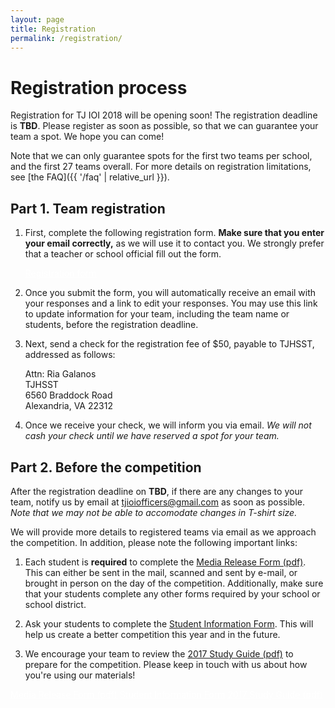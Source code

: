 ```yaml
---
layout: page
title: Registration
permalink: /registration/
---
```


# Registration process
<!--
Registration for TJ IOI 2018 closed on **TDB**
If you weren't able to register, we hope to see you next year!
-->

Registration for TJ IOI 2018 will be opening soon! The registration deadline is **TBD**.
Please register as soon as possible, so that we can guarantee your team a spot. We hope you can come!

Note that we can only guarantee spots for the first two teams per school, and the first 27 teams overall.
For more details on registration limitations, see [the FAQ]({{ '/faq' | relative_url }}).


## Part 1. Team registration

1.  <p>First, complete the following registration form.
    <strong>Make sure that you enter your email correctly,</strong> as we will use it to contact you.
    We strongly prefer that a teacher or school official fill out the form.</p>
    <p><a class="btn btn-success btn-lg" style="color: white" target="_blank"
        href="https://goo.gl/forms/A98asfYD1NKyzw642">Registration form</a></p>
2.  <p>Once you submit the form, you will automatically receive an email with your responses
    and a link to edit your responses. You may use this link to update information for your team, including
    the team name or students, before the registration deadline.</p>
3.  <p>Next, send a check for the registration fee of $50, payable to TJHSST, addressed as follows:</p>
    <div class="panel panel-default">
        <div class="panel-body">
            Attn: Ria Galanos<br>
            TJHSST<br>
            6560 Braddock Road<br>
            Alexandria, VA 22312
        </div>
    </div>
4.  <p>Once we receive your check, we will inform you via email. 
    <em>We will not cash your check until we have reserved a spot for your team.</em></p>


## Part 2. Before the competition

<p>
    After the registration deadline on <strong>TBD</strong>, if there are any changes to your team,
    notify us by email at <a href="mailto:tjioiofficers@gmail.com">tjioiofficers@gmail.com</a> as soon as possible.
    <em>Note that we may not be able to accomodate changes in T-shirt size.</em>
</p>
<p>
    We will provide more details to registered teams via email as we approach the competition. In addition, please
    note the following important links:
</p>

1.  <p>Each student is <strong>required</strong> to complete the
    <a href="{{ '/materials/2017/MediaReleaseForm.pdf' | relative_url }}">Media Release Form (pdf)</a>.
    This can either be sent in the mail, scanned and sent by e-mail, or brought in person on the day of the competition.
    Additionally, make sure that your students complete any other forms required by your school or school district.</p>
2.  <p>Ask your students to complete the
    <a href="https://goo.gl/forms/w4xfLgAwYoCmcQEL2">Student Information Form</a>.
    This will help us create a better competition this year and in the future.</p>
3.  <p>We encourage your team to review the
    <a href="{{ '/materials/2017/StudyGuide.pdf' | relative_url }}">2017 Study Guide (pdf)</a>
    to prepare for the competition. Please keep in touch with us about how you're using our materials!</p>

<p class="text-center">
    <a class="btn btn-danger btn-lg" style="color: white" target="_blank"
        href="{{ '/materials/2017/MediaReleaseForm.pdf' | relative_url }}">Media Release Form (pdf)</a>
    <a class="btn btn-primary btn-lg" style="color: white" target="_blank"
        href="https://goo.gl/forms/w4xfLgAwYoCmcQEL2">Student Information Form</a>
    <a class="btn btn-success btn-lg" style="color: white" target="_blank"
        href="{{ '/materials/2017/StudyGuide.pdf' | relative_url }}">2017 Study Guide (pdf)</a>
</p>


